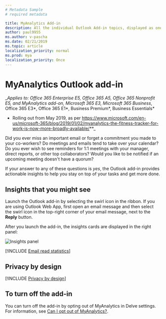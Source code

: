 ```yaml
---
# Metadata Sample
# required metadata

title: MyAnalytics Add-in
description: All the individual Outlook Add-in topics, displayed as one in MyAnalytics
author: paul9955
ms.author: v-pascha
ms.date: 02/21/2019
ms.topic: article
localization_priority: normal 
ms.prod: mya
localization_priority: Once
---
```


# MyAnalytics Outlook add-in

_**Applies to: Office 365 Enterprise E5, Office 365 A5, Office 365 Nonprofit E5, and MyAnalytics add-on, Microsoft 365 E3*, Microsoft 365 Business*, Office 365 E3*, Office 365 E1*, Business Premium*, Business Essentials* 
* Rolling out from May 2019, as per https://www.microsoft.com/en-us/microsoft-365/blog/2019/01/02/myanalytics-the-fitness-tracker-for-work-is-now-more-broadly-available/**_

Did you ever miss an important email or forget a commitment you made to your co-workers? Do meetings and emails tend to take over your calendar? Do you ever wish to see reminders for 1:1 meetings with your manager, direct reports, or other top collaborators? Would you like to be notified if an upcoming meeting doesn't have a quorum? 

If your answer to any of these questions is _yes_, the Outlook add-in provides actionable insights to help you stay on top of your tasks and get more done. 

## Insights that you might see 

Launch the Outlook add-in by selecting the swirl icon in the ribbon. If you are using Outlook Web App, first open an email message and then select the swirl icon in the top-right corner of your email message, next to the **Reply** button.

After you launch the add-in, the insights cards are displayed in the right panel:

![Insights panel](../../images/mya/overview/cards-panel-17.png)

[!INCLUDE [Email read statistics](MyA-Outlook-add-in/MyA-Add-in-Email-read-stats.md)]

## Privacy by design 

[!INCLUDE [Privacy by design](../includes/privacy-by-design.md)]

## To turn off the add-in

You can turn off the add-in by opting out of MyAnalytics in Delve settings. For information, see [Can I opt out of MyAnalytics?](dashboard-2.md#can-i-opt-out-of-myanalytics).

<!-- OLD CONTENT. GOING AWAY AS OF 11 JANUARY 2019 

MyAnalytics helps you understand how you collaborate with colleagues and spend your time at work. The MyAnalytics Outlook add-in appears as a pane in Outlook. It presents you with information about your recent collaboration and communcation patterns and it suggests ways that you can work more effectively.

> [!Note] 
> To learn about the benefits of using MyAnalytics, see [Better work habits](../Overview/Better-work-habits.md).

[!INCLUDE [Open the Outlook add-in](MyA-Outlook-add-in/MyA-Open-Add-in.md)]

## Informative cards in MyAnalytics

MyAnalytics draws email and meeting data from Outlook, notices patterns, and then the MyAnalytics Outlook add-in displays information in cards. Each card reports on an aspect of your behavior and suggests an action you can take. The following sections describe the cards that the add-in uses to communicate with you:  

[!INCLUDE [Add top collaborators](MyA-Outlook-add-in/MyA-Add-in-Add-top-collab.md)]

[!INCLUDE [To do](MyA-Outlook-add-in/MyA-Add-in-To-do.md)]

[!INCLUDE [Unread emails](MyA-Outlook-add-in/MyA-Add-in-Unread-emails.md)]

[!INCLUDE [Email read statistics](MyA-Outlook-add-in/MyA-Add-in-Email-read-stats.md)]

[!INCLUDE [Important people](../Overview/Important-people.md)]

See [MyAnalytics Tips](../Overview/Tips.md) for suggestions on how you can spend your time more efficiently. 

-->
